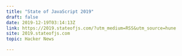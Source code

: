 ```yaml
---
title: "State of JavaScript 2019"
draft: false
date: 2019-12-19T03:14:13Z
link: https://2019.stateofjs.com/?utm_medium=RSS&utm_source=hune
site: 2019.stateofjs.com
topic: Hacker News  

---
```

